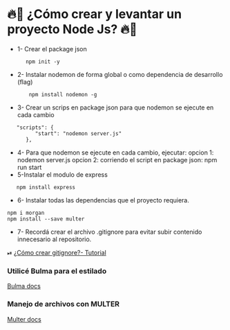  # 🔥📲 ¿Cómo crear y levantar un proyecto Node Js? 🔥📲
 * 1- Crear el package json
```
      npm init -y
```    
 * 2- Instalar nodemon de forma global o como dependencia de desarrollo (flag)
```
       npm install nodemon -g
```
 * 3- Crear un scrips en package json para que nodemon se ejecute en cada cambio
```
   "scripts": {
         "start": "nodemon server.js"
      },
 ```
* 4- Para que nodemon se ejecute en cada cambio, ejecutar:
    opcion 1: nodemon server.js
    opcion 2: corriendo el script en package json: npm run start
* 5-Instalar el modulo de express
  
 ``` 
    npm install express
```
* 6- Instalar todas las dependencias que el proyecto requiera.
 ``` 
npm i morgan
npm install --save multer

 ``` 

* 7- Recordá crear el archivo .gitignore para evitar subir contenido innecesario al repositorio.

 ⏯ [¿Cómo crear gitignore?- Tutorial](https://youtu.be/5tP1Ra73c38)
    
 

### Utilicé Bulma para el estilado
[Bulma docs](https://bulma.io/)

### Manejo de archivos con MULTER
[Multer docs](https://www.npmjs.com/package/multer)